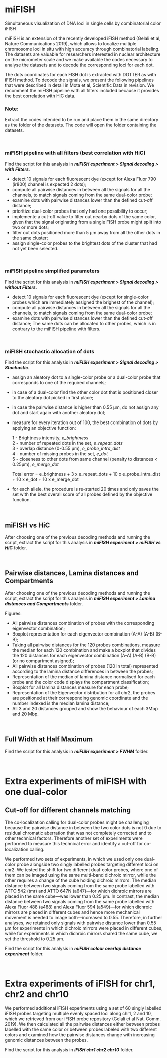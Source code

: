 # miFISH
Simultaneous visualization of DNA loci in single cells by combinatorial color iFISH

miFISH is an extension of the recently developed iFISH method (Gelali et al, Nature Communications 2019), which allows to localize multiple chromosome loci in situ with high accuracy through combinatorial labeling. The datasets are valuable for researchers interested in nuclear architecture on the micrometer scale and we make available the codes necessary to analyse the datasets and to decode the corresponding loci for each dot.

The dots coordinates for each FISH dot is extracted with DOTTER as with iFISH method. To decode the signals, we present the following pipelines that were described in detail in Mota et al, Scientific Data in revision. We recomment the miFISH pipeline with all filters included because it provides the best correlation with HiC data. 

### Note:
Extract the codes intended to be run and place them in the same directory as the folder of the datasets. The code will open the folder containing the datasets.

<br>

### miFISH pipeline with all filters (best correlation with HiC)
Find the script for this analysis in **_miFISH experiment > Signal decoding > with Filters_**.

- detect 10 signals for each fluorescent dye (except for Alexa Fluor 790 (ir800) channel is expected 2 dots);
- compute all pairwise distances in between all the signals for all the channels, to match signals coming from the same dual-color probe;
- examine dots with pairwise distances lower than the defined cut-off distance;
- prioritize dual-color probes that only had one possibility to occur;
- implemente a cut-off value to filter out nearby dots of the same color, given that the signal originating from a single FISH probe might split into two or more dots;
- filter out dots positioned more than 5 µm away from all the other dots in the same cluster;
- assign single-color probes to the brightest dots of the cluster that had not yet been selected. 
 
<br>

### miFISH pipeline simplified parameters
Find the script for this analysis in **_miFISH experiment > Signal decoding > without Filters_**.

- detect 10 signals for each fluorescent dye (except for single-color probes which are immediately assigned the brighest of the channel);
- compute all pairwise distances in between all the signals for all the channels, to match signals coming from the same dual-color probe;
- examine dots with pairwise distances lower than the defined cut-off distance;
The same dots can be allocated to other probes, which is in contrary to the miFISH pipeline with filters.

<br>

### miFISH stochastic allocation of dots
Find the script for this analysis in **_miFISH experiment > Signal decoding > Stochastic_**.

- assign an aleatory dot to a single-color probe or a dual-color probe that corresponds to one of the required channels;
- in case of a dual-color find the other color dot that is positioned closer to the aleatory dot picked in first place; 
- in case the pairwise distance is higher than 0.55 µm, do not assign any dot and start again with another aleatory dot;
- measure for every iteration out of 100, the best combination of dots by applying an objective function:

  1 - Brightness intensity, *e_brightness* <br>
  2 - number of repeated dots in the set, *e_repeat_dots* <br>
  3 - overlap distance (0-0.55 µm), *e_probe_intra_dist* <br>
  4 - number of missing probes in the set, *e_dot* <br>
  5 - closeness to other dots from same channel (penalty to distances < 0.25µm), *e_merge_dot*

  Total error = e_brightness + 3 x e_repeat_dots + 10 x e_probe_intra_dist + 10 x e_dot + 10 x e_merge_dot

- for each allele, the procedure is re-started 20 times and only saves the set with the best overall score of all probes defined by the objective function.<br>

<br>

## miFISH vs HiC
After choosing one of the previous decoding methods and running the script, extract the script for this analysis in **_miFISH experiment > miFISH vs HiC_** folder.

<br>

## Pairwise distances, Lamina distances and Compartments
After choosing one of the previous decoding methods and running the script, extract the script for this analysis in **_miFISH experiment > Lamina distances and Compartments_** folder.

Figures:
- All pairwise distances combination of probes with the corresponding eigenvector combination;
- Boxplot representation for each eigenvector combination (A-A) (A-B) (B-B);
- Taking all pairwise distances for the 120 probes combinations, measure the median for each 120 combination and make a boxplot that divides the 120 distances for each eigenvector combination (A-A) (A-B) (B-B) (or no compartment asigned);
- All pairwise distances combination of probes (120 in total) represented according to the lamina distance differences in between the probes;
- Representation of the median of lamina distance normalised for each probe and the color code displays the compartment classification;
- Boxplot for all lamina distances measure for each probe;
- Representation of the Eigenvector distribution for all chr2, the probes are positioned at their corresponding genomic coordinate and the number indexed is the median lamina distance;
- All 3 and 20 distances grouped and show the behaviour of each 3Mbp and 20 Mbp.

<br>

## Full Width at Half Maximum
Find the script for this analysis in **_miFISH experiment > FWHM_** folder.

<br>

# Extra experiments of miFISH with one dual-color
## Cut-off for different channels matching
The co-localization calling for dual-color probes might be challenging because the pairwise distance in between the two color dots is not 0 due to residual chromatic aberration that was not completely corrected and to other technical factors. Therefore another set of experiments were performed to measure this technical error and identify a cut-off for co-localization calling. 

We performed two sets of experiments, in which we used only one dual-color probe alongside two singly labelled probes targeting different loci on chr2. We tested the shift for two different dual-color probes, where one of them can be imaged using the same multi-band dichroic mirror, while the other requires a change of the cube holding dichroic mirrors. The median distance between two signals coming from the same probe labelled with ATTO 542 (tmr) and ATTO 647N (a647)—for which dichroic mirrors are placed in the same cube—was lower than 0.25 µm. In contrast, the median distance between two signals coming from the same probe labelled with Alexa Fluor 488 (a488) and Alexa Fluor 594 (a549)—for which dichroic mirrors are placed in different cubes and hence more mechanical movement is needed to image both—increased to 0.55. Therefore, in further analyses, we retained only signals with pairwise distance lower than 0.55 µm for experiments in which dichroic mirrors were placed in different cubes, while for experiments in which dichroic mirrors shared the same cube, we set the threshold to 0.25 µm.

Find the script for this analysis in **_miFISH colour overlap distance experiment_** folder.

<br>

# Extra experiments of iFISH for chr1, chr2 and chr10
We performed additional iFISH experiments using a set of 60 singly labelled iFISH probes targeting multiple evenly spaced loci along chr1, 2 and 10, which we retrieved from our iFISH probe repository (Gelali et al Nat. Comm. 2019). We then calculated all the pairwise distances either between probes labelled with the same color or between probes labeled with two different colors and examined how the pairwise distances change with increasing genomic distances between the probes.

Find the script for this analysis in **_iFISH chr1 chr2 chr10_** folder.
